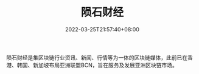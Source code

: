 ﻿---
weight: 
title: "陨石财经"
description: "陨石财经是集区块链行业资讯、新闻、行情等为一体的区块链媒体，此前已在香港、韩国、新加坡布局亚洲联盟BCN，旨在服务及发展亚洲区块链市场"
date: 2022-03-25T21:57:40+08:00
lastmod: 2022-03-25T16:45:40+08:00
draft: false
authors: ["Metabd"]
featuredImage: "yunshicaijing.png"
link: ""
tags: ["元宇宙资讯","陨石财经"]
categories: ["navigation"]
navigation: ["元宇宙资讯"]
lightgallery: true
toc: true
pinned: false
recommend: false
recommend1: false
---
陨石财经是集区块链行业资讯、新闻、行情等为一体的区块链媒体，此前已在香港、韩国、新加坡布局亚洲联盟BCN，旨在服务及发展亚洲区块链市场。
